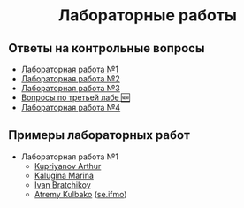 <h1 align=center>Лабораторные работы</h1>

## Ответы на контрольные вопросы
* [Лабораторная работа №1](Lab1.md)
* [Лабораторная работа №2](Lab2.md)
* [Лабораторная работа №3](Lab3.md)
* [Вопросы по третьей лабе 🆕](https://github.com/GulDilin/lab-three/blob/master/%D0%9E%D1%82%D0%B2%D0%B5%D1%82%D1%8B_%D0%BD%D0%B0_%D0%B2%D0%BE%D0%BF%D1%80%D0%BE%D1%81%D1%8B.md)
* [Лабораторная работа №4](Lab4.md)

## Примеры лабораторных работ
* Лабораторная работа №1
  * [Kupriyanov Arthur](https://github.com/AppLoidx/web-app-development-lab1)
  * [Kalugina Marina](https://github.com/KaluginaMarina/Internet-Applications-Development)
  * [Ivan Bratchikov](https://github.com/brtchkv/pip)
  * [Atremy Kulbako](https://github.com/testpassword/Web-programming-labs/tree/master/lab1-25.07.19) ([se.ifmo](https://se.ifmo.ru/~s265570/lab1/))
